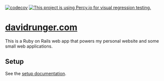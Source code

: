 [![codecov](https://codecov.io/gh/davidrunger/david_runger/branch/main/graph/badge.svg)](https://codecov.io/gh/davidrunger/david_runger)
[![This project is using Percy.io for visual regression testing.](https://percy.io/static/images/percy-badge.svg)](https://percy.io/David-Runger/david_runger)

# [davidrunger.com](https://www.davidrunger.com/)

This is a Ruby on Rails web app that powers my personal website and some small web applications.

## Setup

See the [setup documentation][setup-docs].

[setup-docs]: https://github.com/davidrunger/david_runger/blob/main/docs/setup.md
